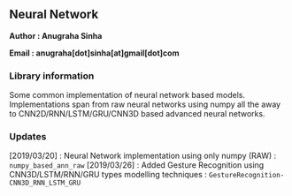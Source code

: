 ## Neural Network

**Author : Anugraha Sinha**

**Email  : anugraha[dot]sinha[at]gmail[dot]com**


### Library information
Some common implementation of neural network based models. Implementations span from raw neural networks using numpy all the away to
CNN2D/RNN/LSTM/GRU/CNN3D based advanced neural networks.

### Updates
[2019/03/20] : Neural Network implementation using only numpy (RAW) : ```numpy_based_ann_raw```
[2019/03/26] : Added Gesture Recognition using CNN3D/LSTM/RNN/GRU types modelling techniques : ```GestureRecognition-CNN3D_RNN_LSTM_GRU```
